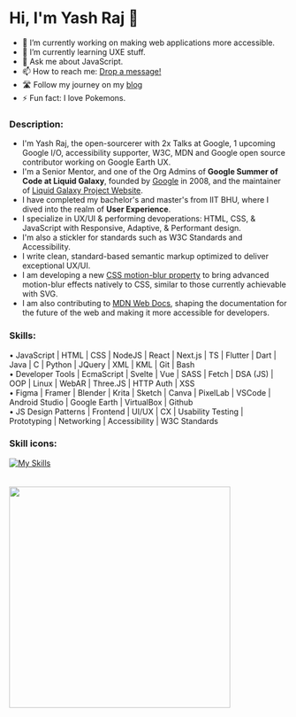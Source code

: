 # Hi, I'm Yash Raj 👋

- 🔭 I’m currently working on making web applications more accessible.
- 🌱 I’m currently learning UXE stuff.
- 💬 Ask me about JavaScript.
- 📫 How to reach me: [Drop a message!](https://www.linkedin.com/in/yash-raj-bharti-5693b6183/)
- 🛣️ Follow my journey on my [blog](https://yashrajbharti.github.io/Design-Portfolio/projects/journey-blog.html)
- ⚡ Fun fact: I love Pokemons.

### Description:
* I'm Yash Raj, the open-sourcerer with 2x Talks at Google, 1 upcoming Google I/O, accessibility supporter, W3C, MDN and Google open source contributor working on Google Earth UX.
* I'm a Senior Mentor, and one of the Org Admins of **Google Summer of Code at Liquid Galaxy**, founded by [Google](https://www.google.com) in 2008, and the maintainer of [Liquid Galaxy Project Website](https://www.liquidgalaxy.eu).
* I have completed my bachelor's and master's from IIT BHU, where I dived into the realm of **User Experience**.  
* I specialize in UX/UI & performing devoperations: HTML, CSS, & JavaScript with Responsive, Adaptive, & Performant design. 
* I'm also a stickler for standards such as W3C Standards and Accessibility.
* I write clean, standard-based semantic markup optimized to deliver exceptional UX/UI.
* I am developing a new [CSS motion-blur property](https://github.com/w3c/csswg-drafts/issues/11134) to bring advanced motion-blur effects natively to CSS, similar to those currently achievable with SVG.
* I am also contributing to [MDN Web Docs](https://github.com/mdn/content/pulls?q=is%3Apr+author%3Ayashrajbharti+is%3Aclosed), shaping the documentation for the future of the web and making it more accessible for developers.
  
### Skills:     
• JavaScript | HTML | CSS | NodeJS | React | Next.js | TS | Flutter | Dart | Java | C | Python | JQuery | XML | KML | Git | Bash   
• Developer Tools | EcmaScript | Svelte | Vue | SASS | Fetch | DSA (JS) | OOP | Linux | WebAR | Three.JS | HTTP Auth | XSS   
• Figma | Framer | Blender | Krita | Sketch | Canva | PixelLab | VSCode | Android Studio | Google Earth | VirtualBox | Github   
• JS Design Patterns | Frontend | UI/UX | CX | Usability Testing | Prototyping | Networking | Accessibility | W3C Standards   

### Skill icons:
[![My Skills](https://skillicons.dev/icons?i=js,html,css,nodejs,vue,ts,flutter,dart,java,c,python,jquery,threejs,git,bash,svelte,sass,linux,figma,blender,vscode,androidstudio,github,replit,netlify)](https://skillicons.dev)    
&nbsp;
&nbsp;     
&nbsp;  
<img src="https://github-readme-stats.vercel.app/api?username=yashrajbharti&theme=dark&show_icons=true&count_private=true" width="400">    

